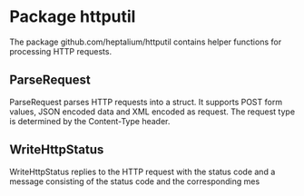 # Package httputil

The package github.com/heptalium/httputil contains helper functions for
processing HTTP requests.

## ParseRequest

ParseRequest parses HTTP requests into a struct. It supports POST form
values, JSON encoded data and XML encoded as request. The request type
is determined by the Content-Type header.

## WriteHttpStatus

WriteHttpStatus replies to the HTTP request with the status code and a
message consisting of the status code and the corresponding mes
